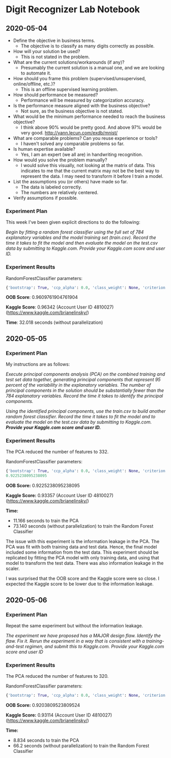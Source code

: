 # Digit Recognizer Lab Notebook

## 2020-05-04

* Define the objective in business terms.
  * The objective is to classify as many digits correctly as possible.
* How will your solution be used?
  * This is not stated in the problem.
* What are the current solutions/workarounds (if any)?
  * Presumably the current solution is a manual one, and we are looking to automate it.
* How should you frame this problem (supervised/unsupervised, online/offline, etc.)?
  * This is an offline supervised learning problem.
* How should performance be measured?
  * Performance will be measured by categorization accuracy.
* Is the performance measure aligned with the business objective?
  * Not sure, as the business objective is not stated.
* What would be the minimum performance needed to reach the business objective?
  * I think above 90% would be pretty good.  And above 97% would be very good. http://yann.lecun.com/exdb/mnist/
* What are comparable problems?  Can you reuse experience or tools?
  * I haven't solved any comparable problems so far.
* Is human expertise available?
  * Yes, I am an expert (we all are) in handwriting recognition.
* How would you solve the problem manually?
  * I would solve this visually, not looking at the matrix of data.  This indicates to me that the current matrix may not be the best way to represent the data.  I may need to transform it before I train a model.
* List the assumptions you (or others) have made so far.
  * The data is labeled correctly.
  * The numbers are relatively centered.
* Verify assumptions if possible.



### Experiment Plan

This week I've been given explicit directions to do the following:

*Begin by fitting a random forest classifier using the full set of 784 explanatory variables and the model training set (train.csv). Record the time it takes to fit the model and then evaluate the model on the test.csv data by submitting to Kaggle.com. Provide your Kaggle.com score and user ID.*

### Experiment Results

RandomForestClassifier parameters:

```python
{'bootstrap': True, 'ccp_alpha': 0.0, 'class_weight': None, 'criterion': 'gini', 'max_depth': None, 'max_features': 'auto', 'max_leaf_nodes': None, 'max_samples': None, 'min_impurity_decrease': 0.0, 'min_impurity_split': None, 'min_samples_leaf': 1, 'min_samples_split': 2, 'min_weight_fraction_leaf': 0.0, 'n_estimators': 100, 'n_jobs': None, 'oob_score': True, 'random_state': 98, 'verbose': 0, 'warm_start': False}
```

**OOB Score**: 0.9609761904761904

**Kaggle Score**: 0.96342 (Account User ID 4810027)(https://www.kaggle.com/brianelinsky/)

**Time**: 32.018 seconds (without parallelization)

## 2020-05-05

### Experiment Plan

My instructions are as follows:

*Execute principal components analysis (PCA) on the combined training and test set data together, generating principal components that represent 95 percent of the variability in the explanatory variables. The number of principal components in the solution should be substantially fewer than the 784 explanatory variables. Record the time it takes to identify the principal components.*

*Using the identified principal components, use the train.csv to build another random forest classifier. Record the time it takes to fit the model and to evaluate the model on the test.csv data by submitting to Kaggle.com. **Provide your Kaggle.com score and user ID.***

### Experiment Results

The PCA reduced the number of features to 332.



RandomForestClassifier parameters:

```python
{'bootstrap': True, 'ccp_alpha': 0.0, 'class_weight': None, 'criterion': 'gini', 'max_depth': None, 'max_features': 'auto', 'max_leaf_nodes': None, 'max_samples': None, 'min_impurity_decrease': 0.0, 'min_impurity_split': None, 'min_samples_leaf': 1, 'min_samples_split': 2, 'min_weight_fraction_leaf': 0.0, 'n_estimators': 100, 'n_jobs': None, 'oob_score': True, 'random_state': 12, 'verbose': 0, 'warm_start': False}
0.9225238095238095
```

**OOB Score:**  0.9225238095238095

**Kaggle Score:** 0.93357 (Account User ID 4810027)(https://www.kaggle.com/brianelinsky/)

**Time:** 

* 11.166 seconds to train the PCA
* 73.140 seconds (without parallelization) to train the Random Forest Classifier

The issue with this experiment is the information leakage in the PCA.  The PCA was fit with both training data and test data.  Hence, the final model included some information from the test data.  This experiment should be replicated by fitting the PCA model with only training data, and using that model to transform the test data.  There was also information leakage in the scaler.

I was surprised that the OOB score and the Kaggle score were so close.  I expected the Kaggle score to be lower due to the information leakage.

## 2020-05-06

### Experiment Plan

Repeat the same experiment but without the information leakage.

*The experiment we have proposed has a MAJOR design flaw. Identify the flaw. Fix it. Rerun the experiment in a way that is consistent with a training-and-test regimen, and submit this to Kaggle.com. Provide your Kaggle.com score and user ID*

### Experiment Results

The PCA reduced the number of features to 320.

RandomForestClassifier parameters:

```python
{'bootstrap': True, 'ccp_alpha': 0.0, 'class_weight': None, 'criterion': 'gini', 'max_depth': None, 'max_features': 'auto', 'max_leaf_nodes': None, 'max_samples': None, 'min_impurity_decrease': 0.0, 'min_impurity_split': None, 'min_samples_leaf': 1, 'min_samples_split': 2, 'min_weight_fraction_leaf': 0.0, 'n_estimators': 100, 'n_jobs': None, 'oob_score': True, 'random_state': 12, 'verbose': 0, 'warm_start': False}
```

**OOB Score:**  0.9203809523809524

**Kaggle Score:** 0.93114 (Account User ID 4810027)(https://www.kaggle.com/brianelinsky/)

**Time:** 

* 8.834 seconds to train the PCA
* 66.2 seconds (without parallelization) to train the Random Forest Classifier